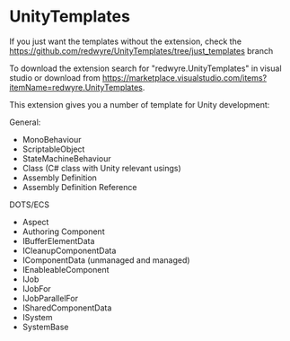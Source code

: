 # UnityTemplates

If you just want the templates without the extension, check the https://github.com/redwyre/UnityTemplates/tree/just_templates branch

To download the extension search for "redwyre.UnityTemplates" in visual studio or download from https://marketplace.visualstudio.com/items?itemName=redwyre.UnityTemplates.

This extension gives you a number of template for Unity development:

General:
* MonoBehaviour
* ScriptableObject
* StateMachineBehaviour
* Class (C# class with Unity relevant usings)
* Assembly Definition
* Assembly Definition Reference

DOTS/ECS
* Aspect
* Authoring Component
* IBufferElementData
* ICleanupComponentData
* IComponentData (unmanaged and managed)
* IEnableableComponent
* IJob
* IJobFor
* IJobParallelFor
* ISharedComponentData
* ISystem
* SystemBase
